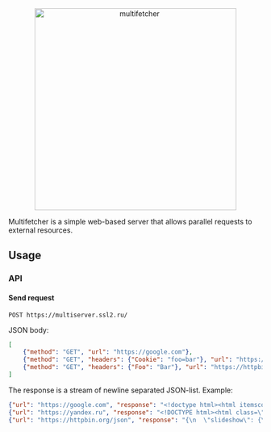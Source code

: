 <div align="center">
    <img src="img/multifetcher.svg" width="400px" alt="multifetcher"/>
</div>

Multifetcher is a simple web-based server that allows parallel requests to external resources.

## Usage

### API

#### Send request

```
POST https://multiserver.ssl2.ru/
```

JSON body:

```json
[
    {"method": "GET", "url": "https://google.com"},
    {"method": "GET", "headers": {"Cookie": "foo=bar"}, "url": "https://yandex.ru"},
    {"method": "GET", "headers": {"Foo": "Bar"}, "url": "https://httpbin.org/json"}
]
```

The response is a stream of newline separated JSON-list. Example:

```json
{"url": "https://google.com", "response": "<!doctype html><html itemscope=\"\"<...>"}
{"url": "https://yandex.ru", "response": "<!DOCTYPE html><html class=\"i-ua_js_<...>"}
{"url": "https://httpbin.org/json", "response": "{\n  \"slideshow\": {\n<...>"}
```
